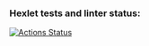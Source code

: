 ### Hexlet tests and linter status:
[![Actions Status](https://github.com/supportmanagerofeft/fullstack-javascript-project-44/workflows/hexlet-check/badge.svg)](https://github.com/supportmanagerofeft/fullstack-javascript-project-44/actions)